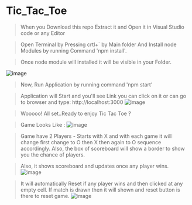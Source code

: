# Tic_Tac_Toe
 
> When you Download this repo Extract it and Open it in Visual Studio code or any Editor 

> Open Terminal by Pressing crtl+` by Main folder And Install node Modules by running Command 'npm install'.

> Once node module will installed it will be visible in your Folder. 

 ![image](https://user-images.githubusercontent.com/67380456/231886445-04984faf-c6d2-43c9-9e08-a72076e09765.png)
 
> Now, Run Application by running command 'npm start'

> Application will Start and you'll see Link you can click on it or can go to browser and type: http://localhost:3000 
 ![image](https://user-images.githubusercontent.com/67380456/231886600-3c05e001-684e-44ae-83d3-33c56cc4b3b7.png)
 
> Wooooo! All set..Ready to enjoy Tic Tac Toe ? 

> Game Looks Like : 
![image](https://user-images.githubusercontent.com/67380456/231884953-00a6d717-2f6e-4536-b74a-9a128a8b7e89.png)

> Game have 2 Players - Starts with X and with each game it will change first change to O then X then again to O sequence accordingly. Also, the box of scoreboard will show a border to show you the chance of players.

> Also, it shows scoreboard and updates once any player wins.
![image](https://user-images.githubusercontent.com/67380456/231885932-a5d04e23-a4e6-43f9-8187-ae170776d1c0.png)

> It will automatically Reset if any player wins and then clicked at any empty cell.
> If match is drawn then it will shown and reset button is there to reset game.
![image](https://user-images.githubusercontent.com/67380456/231885610-fc0aa648-ad77-4df5-8948-0d33f254c2ff.png)

